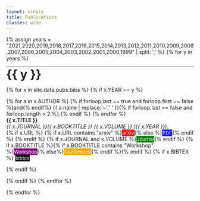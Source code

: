 ```yaml
---
layout: single
title: Publications
classes: wide
---
```


<script type="text/javascript"> 
function toggleBibtex(obj) { 
	console.log(obj.id);
	var id = obj.id;
	element = document.getElementById(obj.id)
	console.log(element);
	if (element.style.display == "none") {
		element.style.display="block";
	}
	else {
		element.style.display="none";
	} 
}
</script>

<style type="text/css">
  a:link, a:visited, a:hover, a:active {text-decoration: none;}
  .arxiv {
  	font-size: small;
  	background-color: red;
  	color: white;
  	border: 1px solid red;
  	text-decoration: none;
  	text-decoration-color: white;
  	border-radius: 1px;
  }
  .pdf {
  	font-size: small;
  	background-color: blue;
  	color: white;
  	border: 1px solid blue;
  	text-decoration: none;
  	text-decoration-color: black;
  	border-radius: 1px;
  }
  .journal {
  	font-size: small;
  	background-color: green;
  	color: white;
  	border: 1px solid green;
  	text-decoration: none;
  	text-decoration-color: white;
  	border-radius: 1px;
  }
  .conference {
  	font-size: small;
  	background-color: orange;
  	color: white;
  	border: 1px solid orange;
  	text-decoration: none;
  	text-decoration-color: white;
  	border-radius: 1px;
  }
  .workshop {
  	font-size: small;
  	background-color: purple;
  	color: white;
  	border: 1px solid purple;
  	text-decoration: none;
  	text-decoration-color: white;
  	border-radius: 1px;
  }
  .bibbutton {
  	font-size: small;
  	background-color: black;
  	color: white;
  	border: 1px solid black;
  	text-decoration: none;
  	text-decoration-color: white;
  	border-radius: 1px;
  }
  .bibtex {
  	white-space: pre-wrap;
  	font-size: small;
  	font-family: Courier;
  	background: #eeeeee;
  	border: 1px dotted black;
  	width: 75%;
  }
  .year {
  	font-size: xx-large;
  	font-weight: bold;
  	width: 100%;
  	border: 1px solid gray;
  	border-top-style: solid;
  	border-bottom-style: none;
  	border-left-style: none;
  	border-right-style: none;
  }
</style>

{% assign years = "2021,2020,2019,2018,2017,2016,2015,2014,2013,2012,2011,2010,2009,2008,2007,2006,2005,2004,2003,2002,2001,2000,1999" | split: ',' %}
{% for y in years %}
<div class="year">{{ y }}</div>
<p>
{% for x in site.data.pubs.bibs %}
  {% if x.YEAR == y %}
	  <p>
	  	{% for a in x.AUTHOR %}
	  		{% if forloop.last == true and forloop.first == false %}and{% endif%} {{ a.name | replace:'~',' ' }}{% if forloop.last == false and forloop.length > 2 %},{% endif %}
	  	{% endfor %}<br>
	    <b>{{ x.TITLE }}</b><br>
	    <em>{{ x.JOURNAL }}{{ x.BOOKTITLE }} 
	    {{ x.VOLUME }} 
	    ({{ x.YEAR }})</em>.<br>
	    {% if x.URL %}
	    	<a href="{{x.URL}}">{% if x.URL contains "arxiv" %}<span class="arxiv">arXiv</span>{% else %}<span class="pdf">PDF</span>{% endif %}</a>
	    {% endif %}
	    {% if x.JOURNAL and x.VOLUME %}<span class="journal">Journal</span>{% endif %}
	    {% if x.BOOKTITLE %}{% if x.BOOKTITLE contains "Workshop" %}<span class="workshop">Workshop</span>{% else%}<span class="conference">Conference</span>{% endif %}{% endif %}
	    {% if x.BIBTEX %}
	    <a onclick="toggleBibtex({{ x.BIBTEXKEY | replace: ':','' | replace: '-','' }});"><span class="bibbutton">bibtex</span></a><br>
	    <div class="bibtex" id="{{ x.BIBTEXKEY | replace: ':','' | replace: '-','' }}" style="display: none;">{{ x.BIBTEX }}</div>
	    {% endif %}
	  </p>
  {% endif %}
{% endfor %}
</p>
{% endfor %}

